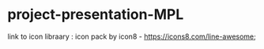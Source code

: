# project-presentation-MPL

link to icon libraary : 
icon pack by icon8 - https://icons8.com/line-awesome;
